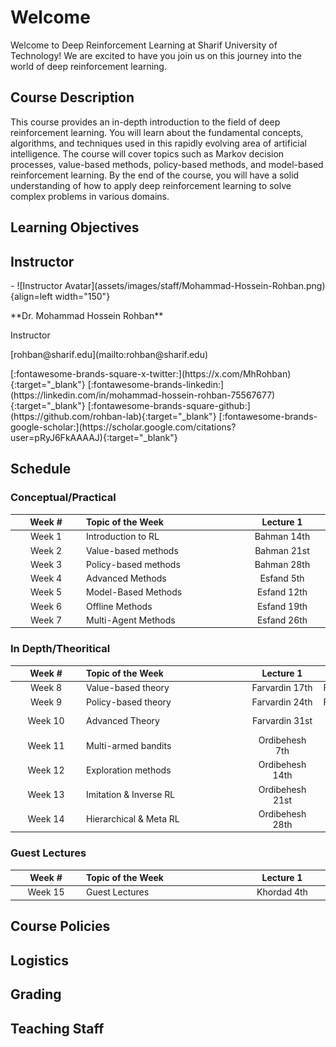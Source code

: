 # Welcome

Welcome to Deep Reinforcement Learning at Sharif University of Technology! We are excited to have you join us on this journey into the world of deep reinforcement learning.

## Course Description

This course provides an in-depth introduction to the field of deep reinforcement learning. You will learn about the fundamental concepts, algorithms, and techniques used in this rapidly evolving area of artificial intelligence. The course will cover topics such as Markov decision processes, value-based methods, policy-based methods, and model-based reinforcement learning. By the end of the course, you will have a solid understanding of how to apply deep reinforcement learning to solve complex problems in various domains.

## Learning Objectives

## Instructor

<div class="grid cards" markdown>
-   ![Instructor Avatar](assets/images/staff/Mohammad-Hossein-Rohban.png){align=left width="150"}
    <span class="description">
        <p>**Dr. Mohammad Hossein Rohban**</p>
        <p>Instructor</p>
        <p>[rohban@sharif.edu](mailto:rohban@sharif.edu)</p>
        <p>
        [:fontawesome-brands-square-x-twitter:](https://x.com/MhRohban){:target="_blank"}
        [:fontawesome-brands-linkedin:](https://linkedin.com/in/mohammad-hossein-rohban-75567677){:target="_blank"}
        [:fontawesome-brands-square-github:](https://github.com/rohban-lab){:target="_blank"}
        [:fontawesome-brands-google-scholar:](https://scholar.google.com/citations?user=pRyJ6FkAAAAJ){:target="_blank"}
        </p>
    </span>
</div>

## Schedule

### Conceptual/Practical

| <div style="width:100px;">Week #</div> | <div style="width:250px;">Topic of the Week</div> | <div style="width:100px;">Lecture 1</div> | <div style="width:100px;">Lecture 2</div> | <div style="width:100px;">Homework</div> |
| :-: | :- | :-: | :-: | :-: |
| Week 1 | Introduction to RL | Bahman 14th | Bahman 16th | HW 1 | 
| Week 2 | Value-based methods | Bahman 21st | Bahman 23rd | HW 2 | 
| Week 3 | Policy-based methods | Bahman 28th | Bahman 30th | HW 3 |
| Week 4 | Advanced Methods | Esfand 5th | Esfand 7th | HW 4 |
| Week 5 | Model-Based Methods | Esfand 12th | Esfand 14th | HW 5 |
| Week 6 | Offline Methods | Esfand 19th | Esfand 21st | HW 6 |
| Week 7 | Multi-Agent Methods | Esfand 26th | Esfand 28th | HW 7 |

### In Depth/Theoritical
| <div style="width:100px;">Week #</div> | <div style="width:250px;">Topic of the Week</div> | <div style="width:100px;">Lecture 1</div> | <div style="width:100px;">Lecture 2</div> | <div style="width:100px;">Homework</div> |
| :-: | :- | :-: | :-: | :-: |
| Week 8 | Value-based theory | Farvardin 17th | Farvardin 19th | HW 8 |
| Week 9 | Policy-based theory | Farvardin 24th | Farvardin 26th | HW 9 |
| Week 10 | Advanced Theory | Farvardin 31st | Ordibehesh 2nd | HW 10 |
| Week 11 | Multi-armed bandits | Ordibehesh 7th | Ordibehesh 9th | HW 11 |
| Week 12 | Exploration methods | Ordibehesh 14th | Ordibehesh 16th | HW 12 |
| Week 13 | Imitation & Inverse RL | Ordibehesh 21st | Ordibehesh 23rd | HW 13 |
| Week 14 | Hierarchical & Meta RL | Ordibehesh 28th | Ordibehesh 30th | HW 14 |

### Guest Lectures
| <div style="width:100px;">Week #</div> | <div style="width:250px;">Topic of the Week</div> | <div style="width:100px;">Lecture 1</div> | <div style="width:100px;">Lecture 2</div> | <div style="width:100px;">Homework</div> |
| :-: | :- | :-: | :-: | :-: |
| Week 15 | Guest Lectures | Khordad 4th | Khordad 6th | - |

## Course Policies

## Logistics

## Grading

## Teaching Staff

<!-- <div class="grid cards" markdown>
-   ![Instructor Avatar](assets/images/staff/Mohammad-Hossein-Rohban.png){align=left width="130"}
    <span class="description">
        <p>**Dr. Mohammad Hossein Rohban**</p>
        <p>Instructor</p>
        <p>[rohban@sharif.edu](mailto:rohban@sharif.edu)</p>
        <p>
        [:material-twitter:](https://x.com/MhRohban){:target="_blank"}
        [:material-linkedin:](https://linkedin.com/in/mohammad-hossein-rohban-75567677){:target="_blank"}
        [:material-school:](https://scholar.google.com/citations?user=pRyJ6FkAAAAJ){:target="_blank"}
        </p>
    </span>
-   ![Instructor Avatar](assets/images/staff/Mohammad-Hossein-Rohban.png){align=left width="130"}
    <span class="description">
        <p>**Dr. Mohammad Hossein Rohban**</p>
        <p>Instructor</p>
        <p>[rohban@sharif.edu](mailto:rohban@sharif.edu)</p>
        <p>
        [:material-twitter:](https://x.com/MhRohban){:target="_blank"}
        [:material-linkedin:](https://linkedin.com/in/mohammad-hossein-rohban-75567677){:target="_blank"}
        [:material-school:](https://scholar.google.com/citations?user=pRyJ6FkAAAAJ){:target="_blank"}
        </p>
    </span>
</div> -->